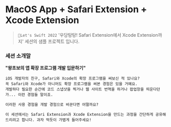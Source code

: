 # MacOS App + Safari Extension + Xcode Extension

> `🍎Let's Swift 2022` '우당탕탕! Safari Extension에서 Xcode Extension까지' 세션의 샘플 프로젝트 입니다.

### 세션 소개말

**"왕초보의 앱 확장 프로그램 개발 입문하기"**
```
iOS 개발자의 친구, Safari와 Xcode의 확장 프로그램을 써보신 적 있나요? 
꼭 Safari와 Xcode가 아니어도 확장 프로그램을 써본 경험은 있을 거예요. 
개발하다 필요한 순간에 코드 스냅샷을 찍거나 웹 사이트 번역을 하거나 팝업창을 띄운다던가... 이런 경험들 말이죠. 

이러한 사용 경험을 개발 경험으로 바꾼다면 어떨까요? 

이 세션에서는 Safari Extension과 Xcode Extension을 만드는 과정을 간단하게 공유해 드리려고 합니다. 과자 먹듯이 가볍게 들어주세요!
```

